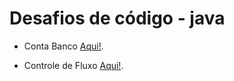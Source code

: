 # Desafios de código - java

- Conta Banco [Aqui!](ContaBanco).

- Controle de Fluxo [Aqui!](DesafioControleFluxo).
